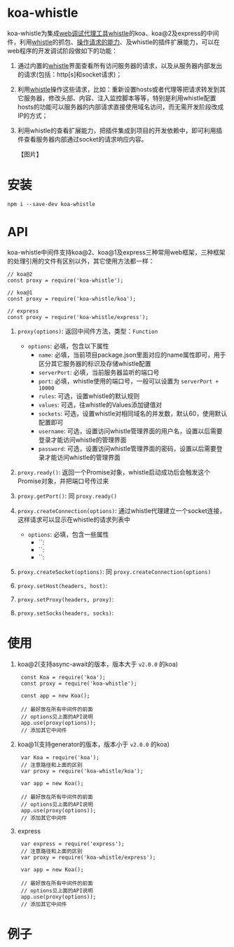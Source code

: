 # koa-whistle

koa-whistle为集成[web调试代理工具whistle](https://github.com/avwo/whistle)的koa、koa@2及express的中间件，利用[whistle](https://github.com/avwo/whistle)的抓包、[操作请求的能力](https://avwo.github.io/whistle/rules/)、及whistle的插件扩展能力，可以在web程序的开发调试阶段做如下的功能：

1. 通过内置的[whistle](https://github.com/avwo/whistle)界面查看所有访问服务器的请求，以及从服务器内部发出的请求(包括：http[s]和socket请求)；
2. 利用[whistle](https://github.com/avwo/whistle)操作这些请求，比如：重新设置hosts或者代理等把请求转发到其它服务器，修改头部、内容、注入监控脚本等等，特别是利用whistle配置hosts的功能可以服务器的内部请求直接使用域名访问，而无需开发阶段改成IP的方式；
3. 利用whistle的查看扩展能力，把插件集成到项目的开发依赖中，即可利用插件查看服务器内部通过socket的请求响应内容。


	【图片】

# 安装

	npm i --save-dev koa-whistle

# API
koa-whistle中间件支持koa@2、koa@1及express三种常用web框架，三种框架的处理引用的文件有区别以外，其它使用方法都一样：

	// koa@2
	const proxy = require('koa-whistle');
	
	// koa@1
	const proxy = require('koa-whistle/koa');

	// express
	const proxy = require('koa-whistle/express');


1. `proxy(options)`: 返回中间件方法，类型：`Function` 
	- `options`: 必填，包含以下属性
		- `name`: 必填，当前项目package.json里面对应的name属性即可，用于区分其它服务器的标识及存储whistle配置
		- `serverPort`: 必填，当前服务器监听的端口号
		- `port`: 必填，whistle使用的端口号，一般可以设置为 `serverPort + 10000`
		- `rules`: 可选，设置whistle的默认规则
		- `values`: 可选，往whistle的Values添加键值对
		- `sockets`: 可选，设置whistle对相同域名的并发数，默认60，使用默认配置即可
		- `username`: 可选，设置访问whistle管理界面的用户名，设置以后需要登录才能访问whistle的管理界面
		- `password`: 可选，设置访问whistle管理界面的密码，设置以后需要登录才能访问whistle的管理界面
		 
2. `proxy.ready()`: 返回一个Promise对象，whistle启动成功后会触发这个Promise对象，并把端口号传过来
3. `proxy.getPort()`: 同 `proxy.ready()`
4. `proxy.createConnection(options)`: 通过whistle代理建立一个socket连接，这样请求可以显示在whistle的请求列表中
	- `options`: 必填，包含一些属性
		- ``: 
		- ``: 
		- ``: 

5. `proxy.createSocket(options)`: 同 `proxy.createConnection(options)`
6. `proxy.setHost(headers, host)`: 
7. `proxy.setProxy(headers, proxy)`: 
8. `proxy.setSocks(headers, socks)`: 

# 使用

1. koa@2(支持async-await的版本，版本大于 `v2.0.0` 的koa)

		const Koa = require('koa');
		const proxy = require('koa-whistle');
	
		const app = new Koa();
	
		// 最好放在所有中间件的前面
		// options见上面的API说明
		app.use(proxy(options));
		// 添加其它中间件

2. koa@1(支持generator的版本，版本小于 `v2.0.0` 的koa)

		var Koa = require('koa');
		// 注意路径和上面的区别
		var proxy = require('koa-whistle/koa');
	
		var app = new Koa();
	
		// 最好放在所有中间件的前面
		// options见上面的API说明
		app.use(proxy(options));
		// 添加其它中间件

3. express

		var express = require('express');
		// 注意路径和上面的区别
		var proxy = require('koa-whistle/express');
	
		var app = new Koa();
	
		// 最好放在所有中间件的前面
		// options见上面的API说明
		app.use(proxy(options));
		// 添加其它中间件
	
	
# 例子

